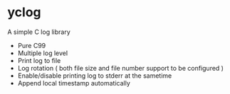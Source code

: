 # yclog
A simple C log library

* Pure C99
* Multiple log level
* Print log to file
* Log rotation ( both file size and file number support to be configured )
* Enable/disable printing log to stderr at the sametime
* Append local timestamp automatically
